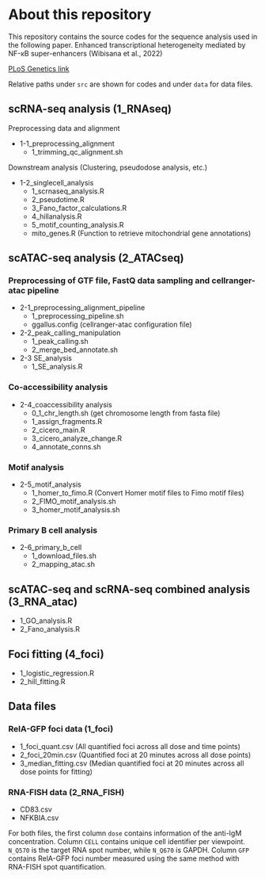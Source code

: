 # About this repository

This repository contains the source codes for the sequence analysis used in the following paper.
Enhanced transcriptional heterogeneity mediated by NF-κB super-enhancers (Wibisana et al., 2022)

[PLoS Genetics link](https://doi.org/10.1371/journal.pgen.1010235)

Relative paths under `src` are shown for codes and under `data` for data files.

## scRNA-seq analysis (1_RNAseq)

Preprocessing data and alignment

- 1-1_preprocessing_alignment
  - 1_trimming_qc_alignment.sh

Downstream analysis (Clustering, pseudodose analysis, etc.)

- 1-2_singlecell_analysis
  - 1_scrnaseq_analysis.R
  - 2_pseudotime.R
  - 3_Fano_factor_calculations.R
  - 4_hillanalysis.R
  - 5_motif_counting_analysis.R
  - mito_genes.R (Function to retrieve mitochondrial gene annotations)

## scATAC-seq analysis (2_ATACseq)

### Preprocessing of GTF file, FastQ data sampling and cellranger-atac pipeline

- 2-1_preprocessing_alignment_pipeline
  - 1_preprocessing_pipeline.sh
  - ggallus.config (cellranger-atac configuration file)
- 2-2_peak_calling_manipulation
  - 1_peak_calling.sh
  - 2_merge_bed_annotate.sh
- 2-3 SE_analysis
  - 1_SE_analysis.R

### Co-accessibility analysis

- 2-4_coaccessibility analysis
  - 0_1_chr_length.sh (get chromosome length from fasta file)
  - 1_assign_fragments.R
  - 2_cicero_main.R
  - 3_cicero_analyze_change.R
  - 4_annotate_conns.sh

### Motif analysis

- 2-5_motif_analysis
  - 1_homer_to_fimo.R (Convert Homer motif files to Fimo motif files)
  - 2_FIMO_motif_analysis.sh
  - 3_homer_motif_analysis.sh

### Primary B cell analysis

- 2-6_primary_b_cell
  - 1_download_files.sh
  - 2_mapping_atac.sh

## scATAC-seq and scRNA-seq combined analysis (3_RNA_atac)

- 1_GO_analysis.R
- 2_Fano_analysis.R

## Foci fitting (4_foci)

- 1_logistic_regression.R
- 2_hill_fitting.R

## Data files

### RelA-GFP foci data (1_foci)

- 1_foci_quant.csv (All quantified foci across all dose and time points)
- 2_foci_20min.csv (Quantified foci at 20 minutes across all dose points)
- 3_median_fitting.csv (Median quantified foci at 20 minutes across all dose points for fitting)

### RNA-FISH data (2_RNA_FISH)

- CD83.csv
- NFKBIA.csv

For both files, the first column `dose` contains information of the anti-IgM concentration. Column `CELL` contains unique cell identifier per viewpoint. `N_Q570` is the target RNA spot number, while `N_Q670` is GAPDH. Column `GFP ` contains RelA-GFP foci number measured using the same method with RNA-FISH spot quantification.
